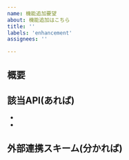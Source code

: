 ```yaml
---
name: 機能追加要望
about: 機能追加はこちら
title: ''
labels: 'enhancement'
assignees: ''

---
```


## 概要

## 該当API(あれば)
-
-

## 外部連携スキーム(分かれば)
